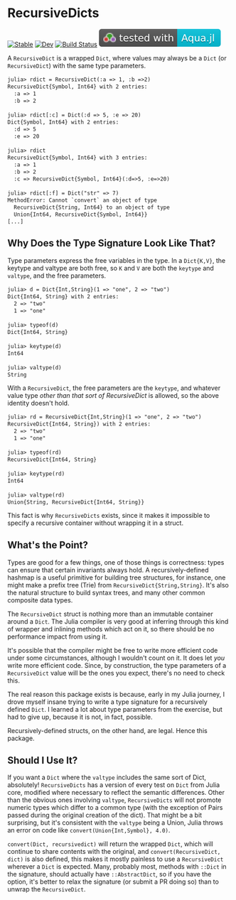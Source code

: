 # RecursiveDicts

[![Stable](https://img.shields.io/badge/docs-stable-blue.svg)](https://mnemnion.github.io/RecursiveDicts.jl/stable/)
[![Dev](https://img.shields.io/badge/docs-dev-blue.svg)](https://mnemnion.github.io/RecursiveDicts.jl/dev/)
[![Build Status](https://github.com/mnemnion/RecursiveDicts.jl/actions/workflows/CI.yml/badge.svg?branch=trunk)](https://github.com/mnemnion/RecursiveDicts.jl/actions/workflows/CI.yml?query=branch%3Atrunk)
[![Aqua](https://raw.githubusercontent.com/JuliaTesting/Aqua.jl/master/badge.svg)](https://github.com/JuliaTesting/Aqua.jl)

A `RecursiveDict` is a wrapped `Dict`, where values may always be a `Dict` (or
`RecursiveDict`) with the same type parameters.

```jldoctest
julia> rdict = RecursiveDict(:a => 1, :b =>2)
RecursiveDict{Symbol, Int64} with 2 entries:
  :a => 1
  :b => 2

julia> rdict[:c] = Dict(:d => 5, :e => 20)
Dict{Symbol, Int64} with 2 entries:
  :d => 5
  :e => 20

julia> rdict
RecursiveDict{Symbol, Int64} with 3 entries:
  :a => 1
  :b => 2
  :c => RecursiveDict{Symbol, Int64}(:d=>5, :e=>20)

julia> rdict[:f] = Dict("str" => 7)
MethodError: Cannot `convert` an object of type
  RecursiveDict{String, Int64} to an object of type
  Union{Int64, RecursiveDict{Symbol, Int64}}
[...]
```

## Why Does the Type Signature Look Like That?

Type parameters express the free variables in the type. In a `Dict{K,V}`, the keytype and
valtype are both free, so `K` and `V` are both the `keytype` and `valtype`, and the free parameters.

```jldoctest
julia> d = Dict{Int,String}(1 => "one", 2 => "two")
Dict{Int64, String} with 2 entries:
  2 => "two"
  1 => "one"

julia> typeof(d)
Dict{Int64, String}

julia> keytype(d)
Int64

julia> valtype(d)
String
```

With a `RecursiveDict`, the free parameters are the `keytype`, and whatever value type
_other than that sort of RecursiveDict_ is allowed, so the above identity doesn't hold.

```jldoctest
julia> rd = RecursiveDict{Int,String}(1 => "one", 2 => "two")
RecursiveDict{Int64, String}) with 2 entries:
  2 => "two"
  1 => "one"

julia> typeof(rd)
RecursiveDict{Int64, String}

julia> keytype(rd)
Int64

julia> valtype(rd)
Union{String, RecursiveDict{Int64, String}}
```

This fact is why `RecursiveDicts` exists, since it makes it impossible to specify
a recursive container without wrapping it in a struct.

## What's the Point?

Types are good for a few things, one of those things is correctness: types can ensure
that certain invariants always hold.  A recursively-defined hashmap is a useful
primitive for building tree structures, for instance, one might make a prefix tree (Trie)
from `RecursiveDict{String,String}`.  It's also the natural structure to build syntax
trees, and many other common composite data types.

The `RecursiveDict` struct is nothing more than an immutable container around a `Dict`.
The Julia compiler is very good at inferring through this kind of wrapper and inlining
methods which act on it, so there should be no performance impact from using it.

It's possible that the compiler might be free to write more efficient code under some
circumstances, although I wouldn't count on it.  It does let _you_ write more efficient
code.  Since, by construction, the type parameters of a `RecursiveDict` value will be the
ones you expect, there's no need to check this.

The real reason this package exists is because, early in my Julia journey, I drove myself
insane trying to write a type signature for a recursively defined `Dict`.  I learned a lot
about type parameters from the exercise, but had to give up, because it is not, in fact,
possible.

Recursively-defined structs, on the other hand, are legal. Hence this package.

## Should I Use It?

If you want a `Dict` where the `valtype` includes the same sort of Dict, absolutely!
`RecursiveDicts` has a version of every test on `Dict` from Julia core, modified where
necessary to reflect the semantic differences.  Other than the obvious ones involving
`valtype`, `RecursiveDicts` will not promote numeric types which differ to a common type
(with the exception of Pairs passed during the original creation of the dict).  That
might be a bit surprising, but it's consistent with the `valtype` being a Union, Julia
throws an error on code like `convert(Union{Int,Symbol}, 4.0)`.

`convert(Dict, recursivedict)` will return the wrapped `Dict`, which will continue to
share contents with the original, and `convert(RecursiveDict, dict)` is also defined,
this makes it mostly painless to use a `RecursiveDict` wherever a `Dict` is
expected.  Many, probably most, methods with `::Dict` in the signature, should actually
have `::AbstractDict`, so if you have the option, it's better to relax the signature (or
submit a PR doing so) than to unwrap the `RecursiveDict`.